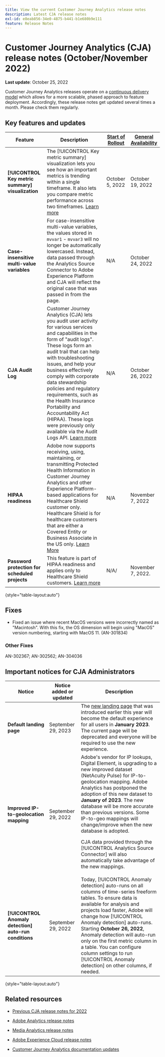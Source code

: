 ```yaml
---
title: View the current Customer Journey Analytics release notes
description: Latest CJA release notes
exl-id: e8eab856-34e0-4875-b441-b1e680b9e111
feature: Release Notes
---
```

# Customer Journey Analytics (CJA) release notes (October/November 2022)

**Last update**: October 25, 2022

Customer Journey Analytics releases operate on a [continuous delivery model](releases.md) which allows for a more scalable, phased approach to feature deployment. Accordingly, these release notes get updated several times a month. Please check them regularly.

## Key features and updates

| Feature | Description | [Start of Rollout](/help/release-notes/releases.md) | [General Availability](/help/release-notes/releases.md) |
| ----------- | ---------- | ----- | --- |
| **[!UICONTROL Key metric summary] visualization** |  The [!UICONTROL Key metric summary] visualization lets you see how an important metrics is trending within a single timeframe. It also lets you compare metric performance across two timeframes. [Learn more](/help/analysis-workspace/visualizations/key-metric.md)  | October 5, 2022 | October 19, 2022 |
| **Case-insensitive multi-value variables** | For case-insensitive multi-value variables, the values stored in `mvvar1` - `mvvar3` will no longer be automatically lowercased. Instead, data passed through the Analytics Source Connector to Adobe Experience Platform and CJA will reflect the original case that was passed in from the page. | N/A | October 24, 2022 |
| **CJA Audit Log** | Customer Journey Analytics (CJA) lets you audit user activity for various services and capabilities in the form of "audit logs". These logs form an audit trail that can help with troubleshooting issues, and help your business effectively comply with corporate data stewardship policies and regulatory requirements, such as the Health Insurance Portability and Accountability Act (HIPAA). These logs were previously only available via the Audit Logs API. [Learn more](/help/privacy/audit-log.md) | N/A | October 26, 2022|
| **HIPAA readiness** | Adobe now supports receiving, using, maintaining, or transmitting Protected Health Information in Customer Journey Analytics and other Experience Platform-based applications for Healthcare Shield customer only. Healthcare Shield is for healthcare customers that are either a Covered Entity or Business Associate in the US only. [Learn More](https://experienceleague.adobe.com/docs/blueprints-learn/architecture/vertical-blueprints/healthcare-vertical.html%3Flang%3Den) | N/A | November 7, 2022 |
| **Password protection for scheduled projects** | This feature is part of HIPAA readiness and applies only to Healthcare Shield customers. [Learn more](https://experienceleague.adobe.com/docs/analytics-platform/using/cja-workspace/curate-share/t-schedule-report.html#password) | N/A/ | November 7, 2022. |

{style="table-layout:auto"}

## Fixes

* Fixed an issue where recent MacOS versions were incorrectly named as "Macintosh". With this fix, the OS dimension will begin using "MacOS" version numbering, starting with MacOS 11. (AN-301834)

### Other Fixes

AN-302367; AN-302562; AN-304036

## Important notices for CJA Administrators

| Notice | Notice added or updated | Description |
| --- | --- | --- |
| **Default landing page** | September 29, 2023 | The [new landing page](/help/getting-started/landing.md) that was introduced earlier this year will become the default experience for all users in **January 2023**. The current page will be deprecated and everyone will be required to use the new experience. |
| **Improved IP-to-geolocation mapping** | September 29, 2022 | Adobe's vendor for IP lookups, Digital Element, is upgrading to a new improved dataset (NetAcuity Pulse) for IP-to-geolocation mapping. Adobe Analytics has postponed the adoption of this new dataset to **January of 2023**. The new database will be more accurate than previous versions. Some IP-to-geo mappings will change/improve when the new database is adopted.<p> CJA data provided through the [!UICONTROL Analytics Source Connector] will also automatically take advantage of the new mappings. |
| **[!UICONTROL Anomaly detection] auto-run conditions** | September 29, 2022 | Today, [!UICONTROL Anomaly detection] auto-runs on all columns of time-series freeform tables. To ensure data is available for analysis and projects load faster, Adobe will change how [!UICONTROL Anomaly detection] auto-runs. Starting **October 26, 2022**, Anomaly detection will auto-run only on the first metric column in a table. You can configure column settings to run [!UICONTROL Anomaly detection] on other columns, if needed. |

{style="table-layout:auto"}


## Related resources

* [Previous CJA release notes for 2022](/help/release-notes/2022.md)

* [Adobe Analytics release notes](https://experienceleague.adobe.com/docs/analytics/release-notes/latest.html?lang=en)

* [Media Analytics release notes](https://experienceleague.adobe.com/docs/media-analytics/using/additional-resources/release-notes.html)

* [Adobe Experience Cloud release notes](https://experienceleague.adobe.com/docs/release-notes/experience-cloud/current.html)

* [Customer Journey Analytics documentation updates](/help/release-notes/doc-changes.md)
